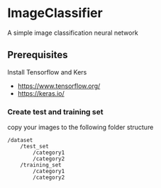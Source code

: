# ImageClassifier
A simple image classification neural network

## Prerequisites
 Install Tensorflow and Kers

- https://www.tensorflow.org/
- https://keras.io/

### Create test and training set
copy your images to the following folder structure

```
/dataset
    /test_set
        /category1
        /category2
    /training_set
        /category1
        /category2
```